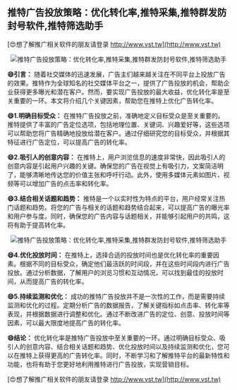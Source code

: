 ## **推特广告投放策略：优化转化率,推特采集,推特群发防封号软件,推特筛选助手**

[😍想了解推广相关软件的朋友请登录 http://www.vst.tw](http://www.vst.tw)

 <center><img src="https://vst.tw/MP4/tuiguang/png/3.png" alt="推特广告投放策略：优化转化率,推特采集,推特群发防封号软件,推特筛选助手"></center>

**😄引言：**
随着社交媒体的迅速发展，广告主们越来越关注在不同平台上投放广告的效果。推特作为全球知名的社交媒体平台之一，提供了广告投放的机会，帮助企业获得更多曝光和潜在客户。然而，要实现广告投放的最大收益，优化转化率是至关重要的一环。本文将介绍几个关键因素，帮助您在推特上优化广告转化率。

**😄1.明确目标受众：**
在推特广告投放之前，准确地定义目标受众是至关重要的。推特提供了丰富的广告定位选项，包括地理位置、关键词、兴趣爱好等，这些选项可以帮助您将广告精确地投放给潜在客户。通过仔细研究您的目标受众，并根据其特征进行广告定位，可以提高广告的转化率。

**😄2.吸引人的创意内容：**
在推特上，用户浏览信息的速度非常快，因此吸引人的创意内容是引起用户兴趣的关键。确保您的广告在视觉上有吸引力，文案简洁明了，能够清晰地传达您的价值主张和呼吁行动。此外，使用多媒体元素如图片、视频等可以增加广告的点击率和转化率。

**😄3.结合相关话题和趋势：**
推特是一个以实时性为特点的平台，用户经常关注热门话题和趋势。将您的广告与相关的话题和趋势结合起来，可以提高广告的曝光率和用户参与度。同时，确保您的广告内容与话题相关，并能够引起用户的共鸣，这将有助于提高转化率。

 <center><img src="https://vst.tw/MP4/tuiguang/png/2.png" alt="推特广告投放策略：优化转化率,推特采集,推特群发防封号软件,推特筛选助手"></center>

**😄4.优化投放时间：**
在推特上，选择合适的投放时间也是优化转化率的重要因素。根据不同的目标受众，确定他们最活跃的时间段，并在这些时间段内进行广告投放。通过分析数据，了解用户的浏览习惯和互动情况，可以找到最佳的投放时间，从而提高广告的转化率。

**😄5.持续监测和优化：**
成功的推特广告投放并不是一次性的工作，而是需要持续监测和优化的过程。定期分析广告的数据报告，了解关键指标如点击率、转化率等表现，并根据数据进行调整和优化。通过不断改进广告的定位、创意、投放时间等因素，可以最大限度地提高广告的转化率。

**😄结论：**
优化转化率是推特广告投放中至关重要的一环。通过明确目标受众、吸引人的创意内容、结合相关话题和趋势、优化投放时间以及持续监测和优化，您可以在推特上获得更高的广告转化率。同时，不断学习和了解推特平台的最新特性和功能，也将有助于您更好地利用推特进行广告投放，实现营销目标。

[😍想了解推广相关软件的朋友请登录 http://www.vst.tw](http://www.vst.tw)



